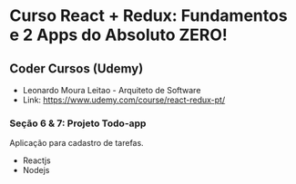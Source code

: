 # Curso React + Redux: Fundamentos e 2 Apps do Absoluto ZERO!

## Coder Cursos (Udemy)
  - Leonardo Moura Leitao - Arquiteto de Software
  - Link: https://www.udemy.com/course/react-redux-pt/

### Seção 6 & 7: Projeto Todo-app

Aplicação para cadastro de tarefas.

 - Reactjs 
 - Nodejs

